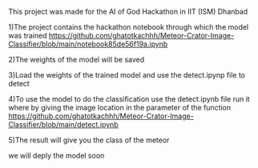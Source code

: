 This project was made for the AI of God Hackathon in IIT (ISM) Dhanbad

1)The project contains the hackathon notebook through which the model was trained
https://github.com/ghatotkachhh/Meteor-Crator-Image-Classifier/blob/main/notebook85de56f19a.ipynb

2)The weights of the model will be saved 

3)Load the weights of the trained model and use the detect.ipynp file to detect

4)To use the model to do the classification use the detect.ipynb file run it where by giving the image location in the parameter of the function
https://github.com/ghatotkachhh/Meteor-Crator-Image-Classifier/blob/main/detect.ipynb

5)The result will give you the class of the meteor

we will deply the model soon

